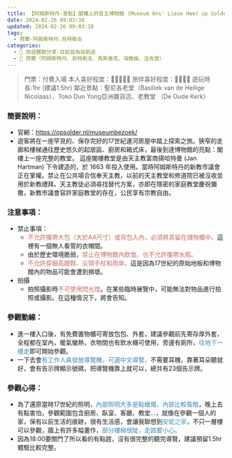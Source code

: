 ```yaml
---
title: 【阿姆斯特丹-景點】閣樓上的吾主博物館 (Museum Ons' Lieve Heer op Solder)
date: 2024-02-26 09:03:18
updated: 2024-02-26 09:03:18
tags:
  - 荷蘭-阿姆斯特丹.烏特勒支
categories: 
  - 🌴 旅遊體驗分享-目前皆為自助遊
  - 🥥 荷蘭（阿姆斯特丹、烏特勒支、馬斯垂克、海爾倫、法肯堡）
---
```

>門票：付費入場
>本人喜好程度：🌝🌝🌝🌝🌝 旅伴喜好程度：🌝🌝🌝🌝
>遊玩時長:1hr (建議1.5hr)
>鄰近景點：聖尼各老堂（Basiliek van de Heilige Nicolaas）、Toko Dun Yong亞洲雜貨店、老教堂
（De Oude Kerk）
<!-- more -->

### 簡要說明：
+ 官網：https://opsolder.nl/museumbezoek/
+ 遊客將在一座罕見的、保存完好的17世紀運河房屋中踏上探索之旅。狹窄的走廊和樓梯通往歷史悠久的起居區、廚房和箱式床，最後到達博物館的亮點：閣樓上一座完整的教堂。
這座閣樓教堂是由天主教富商揚哈特曼 (Jan Hartman) 下令建造的，於 1663 年投入使用。當時阿姆斯特丹的新教市議會正在掌權。禁止在公共場合信奉天主教，以前的天主教堂和修道院已被沒收並用於新教禮拜。天主教徒必須尋找替代方案，亦即在隱密的家庭教堂慶祝彌撒，新教市議會容許家庭教堂的存在，公民享有宗教自由。

### 注意事項：
+ 禁止事項：
    + <font color=#c36d67>不允許攜帶大包（大於A4尺寸）或背包入內，必須將其留在儲物櫃中。</font>這裡有一個無人看管的衣帽間。
    + 由於歷史環境脆弱，<font color=#c36d67>禁止在博物館內飲食。也不允許攜帶水瓶。</font>
    + <font color=#c36d67>不允許穿細高跟鞋、尖頭手杖和雨傘。</font>這是因為17世紀的原始地板和博物館內的物品可能會遭到損壞。
+ 拍攝
    + 拍照攝影時<font color=#c36d67>不可使用閃光燈</font>。在某些臨時展覽中，可能無法對物品進行拍照或攝影。在這種情況下，將會告知。

### 參觀動線：
+ 進一樓入口後，有免費置物櫃可寄放包包、外套，建議參觀前先寄存厚外套，全程都在室內，暖氣蠻熱，衣物間也有飲水機可使用，旁邊有廁所，<font color=#4287B5>往地下一樓走</font>即可開始參觀。
+ 一下去會<font color=#4287B5>有工作人員發放導覽機，可選中文導覽，</font>不需要耳機，靠著耳朵聽就好，會有告示牌顯示號碼，把導覽機靠上就可以，總共有23個告示牌。

### 參觀心得：
+ 為了還原當時17世紀的照明，<font color=#4287B5>內部照明大多是點蠟燭，內部比較昏暗</font>，晚上去有點害怕，參觀範圍包含廚房、臥室、客廳、教堂…，就像在參觀一個人的家，保有以前生活的痕跡，很有生活感，會讓我聯想到<font color=#4599B6>安妮之家</font>，不只一層樓可以參觀，牆上有許多幅畫作，<font color=#4287B5>部分樓梯很陡，走路要小心。</font>
+ 因為18:00要關門了所以看的有點趕，沒有很完整的聽完導覽，建議預留1.5hr體驗比較完整。